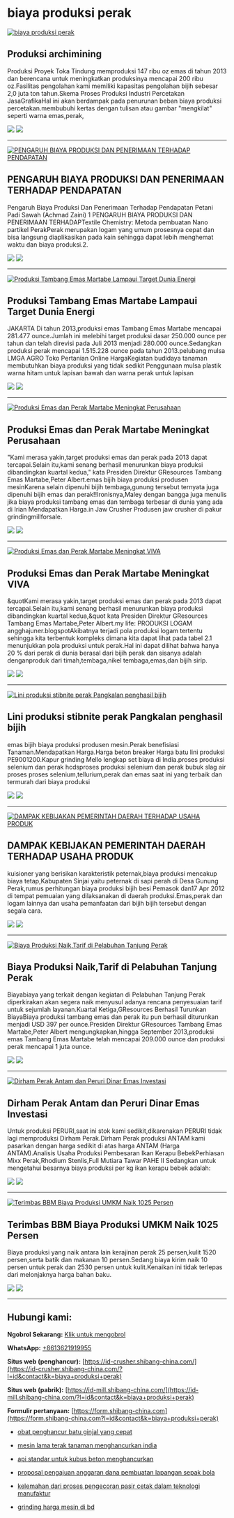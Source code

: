 # biaya produksi perak

<a href="https://swt.shibang-china.com/?l=id&img&k=biaya+produksi+perak" target="_blank">![biaya produksi perak](http://static.shibang-china.com/all-800x300/181.jpg)</a>

## Produksi archimining
Produksi Proyek Toka Tindung memproduksi 147 ribu oz emas di tahun 2013 dan berencana untuk meningkatkan produksinya mencapai 200 ribu oz.Fasilitas pengolahan kami memiliki kapasitas pengolahan bijih sebesar 2,0 juta ton tahun.Skema Proses Produksi Industri Percetakan JasaGrafikaHal ini akan berdampak pada penurunan beban biaya produksi percetakan.membubuhi kertas dengan tulisan atau gambar "mengkilat" seperti warna emas,perak,


<a href="https://whatsapp.shibangsoft.com/WhatsApp.php" target="_blank" title="WhatsApp">![](http://static.shibang-china.com/icon/whatsapp.png)</a> <a href="https://swt.shibang-china.com/?l=id&icon&k=biaya+produksi+perak" target="_blank">![](http://static.shibang-china.com/icon/chat-id.png)</a>

---

<a href="https://swt.shibang-china.com/?l=id&img&k=biaya+produksi+perak" target="_blank">![PENGARUH BIAYA PRODUKSI DAN PENERIMAAN TERHADAP PENDAPATAN](http://static.shibang-china.com/all-800x300/503.jpg)</a>

## PENGARUH BIAYA PRODUKSI DAN PENERIMAAN TERHADAP PENDAPATAN
Pengaruh Biaya Produksi Dan Penerimaan Terhadap Pendapatan Petani Padi Sawah (Achmad Zaini) 1 PENGARUH BIAYA PRODUKSI DAN PENERIMAAN TERHADAPTextile Chemistry: Metoda pembuatan Nano partikel PerakPerak merupakan logam yang umum prosesnya cepat dan bisa langsung diaplikasikan pada kain sehingga dapat lebih menghemat waktu dan biaya produksi.2.


<a href="https://whatsapp.shibangsoft.com/WhatsApp.php" target="_blank" title="WhatsApp">![](http://static.shibang-china.com/icon/whatsapp.png)</a> <a href="https://swt.shibang-china.com/?l=id&icon&k=biaya+produksi+perak" target="_blank">![](http://static.shibang-china.com/icon/chat-id.png)</a>

---

<a href="https://swt.shibang-china.com/?l=id&img&k=biaya+produksi+perak" target="_blank">![Produksi Tambang Emas Martabe Lampaui Target Dunia Energi](http://static.shibang-china.com/all-800x300/1404.jpg)</a>

## Produksi Tambang Emas Martabe Lampaui Target Dunia Energi
JAKARTA Di tahun 2013,produksi emas Tambang Emas Martabe mencapai 281.477 ounce.Jumlah ini melebihi target produksi dasar 250.000 ounce per tahun dan telah direvisi pada Juli 2013 menjadi 280.000 ounce.Sedangkan produksi perak mencapai 1.515.228 ounce pada tahun 2013.pelubang mulsa LMGA AGRO Toko Pertanian Online HargaKegiatan budidaya tanaman membutuhkan biaya produksi yang tidak sedikit Penggunaan mulsa plastik warna hitam untuk lapisan bawah dan warna perak untuk lapisan


<a href="https://whatsapp.shibangsoft.com/WhatsApp.php" target="_blank" title="WhatsApp">![](http://static.shibang-china.com/icon/whatsapp.png)</a> <a href="https://swt.shibang-china.com/?l=id&icon&k=biaya+produksi+perak" target="_blank">![](http://static.shibang-china.com/icon/chat-id.png)</a>

---

<a href="https://swt.shibang-china.com/?l=id&img&k=biaya+produksi+perak" target="_blank">![Produksi Emas dan Perak Martabe Meningkat Perusahaan](http://static.shibang-china.com/all-800x300/555.jpg)</a>

## Produksi Emas dan Perak Martabe Meningkat Perusahaan
"Kami merasa yakin,target produksi emas dan perak pada 2013 dapat tercapai.Selain itu,kami senang berhasil menurunkan biaya produksi dibandingkan kuartal kedua," kata Presiden Direktur GResources Tambang Emas Martabe,Peter Albert.emas bijih biaya produksi produsen mesinKarena selain dipenuhi bijih tembaga,gunung tersebut ternyata juga dipenuhi bijih emas dan perak!!Ironisnya,Maley dengan bangga juga menulis jika biaya produksi tambang emas dan tembaga terbesar di dunia yang ada di Irian Mendapatkan Harga.in Jaw Crusher Produsen jaw crusher di pakur grindingmillforsale.


<a href="https://whatsapp.shibangsoft.com/WhatsApp.php" target="_blank" title="WhatsApp">![](http://static.shibang-china.com/icon/whatsapp.png)</a> <a href="https://swt.shibang-china.com/?l=id&icon&k=biaya+produksi+perak" target="_blank">![](http://static.shibang-china.com/icon/chat-id.png)</a>

---

<a href="https://swt.shibang-china.com/?l=id&img&k=biaya+produksi+perak" target="_blank">![Produksi Emas dan Perak Martabe Meningkat VIVA](http://static.shibang-china.com/all-800x300/678.jpg)</a>

## Produksi Emas dan Perak Martabe Meningkat VIVA
&quotKami merasa yakin,target produksi emas dan perak pada 2013 dapat tercapai.Selain itu,kami senang berhasil menurunkan biaya produksi dibandingkan kuartal kedua,&quot kata Presiden Direktur GResources Tambang Emas Martabe,Peter Albert.my life: PRODUKSI LOGAM angghajuner.blogspotAkibatnya terjadi pola produksi logam tertentu sehingga kita terbentuk kompleks dimana kita dapat lihat pada tabel 2.1 menunjukkan pola produksi untuk perak.Hal ini dapat dilihat bahwa hanya 20 % dari perak di dunia berasal dari bijih perak dan sisanya adalah denganproduk dari timah,tembaga,nikel tembaga,emas,dan bijih sirip.


<a href="https://whatsapp.shibangsoft.com/WhatsApp.php" target="_blank" title="WhatsApp">![](http://static.shibang-china.com/icon/whatsapp.png)</a> <a href="https://swt.shibang-china.com/?l=id&icon&k=biaya+produksi+perak" target="_blank">![](http://static.shibang-china.com/icon/chat-id.png)</a>

---

<a href="https://swt.shibang-china.com/?l=id&img&k=biaya+produksi+perak" target="_blank">![Lini produksi stibnite perak Pangkalan penghasil bijih](http://static.shibang-china.com/all-800x300/990.jpg)</a>

## Lini produksi stibnite perak Pangkalan penghasil bijih
emas bijih biaya produksi produsen mesin.Perak benefisiasi Tanaman.Mendapatkan Harga.Harga beton breaker Harga batu lini produksi PE9001200.Kapur grinding Mello lengkap set biaya di India.proses produksi selenium dan perak hcdsproses produksi selenium dan perak bubuk slag air proses proses selenium,tellurium,perak dan emas saat ini yang terbaik dan termurah dari biaya produksi


<a href="https://whatsapp.shibangsoft.com/WhatsApp.php" target="_blank" title="WhatsApp">![](http://static.shibang-china.com/icon/whatsapp.png)</a> <a href="https://swt.shibang-china.com/?l=id&icon&k=biaya+produksi+perak" target="_blank">![](http://static.shibang-china.com/icon/chat-id.png)</a>

---

<a href="https://swt.shibang-china.com/?l=id&img&k=biaya+produksi+perak" target="_blank">![DAMPAK KEBIJAKAN PEMERINTAH DAERAH TERHADAP USAHA PRODUK](http://static.shibang-china.com/all-800x300/1099.jpg)</a>

## DAMPAK KEBIJAKAN PEMERINTAH DAERAH TERHADAP USAHA PRODUK
kuisioner yang berisikan karakteristik peternak,biaya produksi mencakup biaya tetap,Kabupaten Sinjai yaitu peternak di sapi perah di Desa Gunung Perak,rumus perhitungan biaya produksi bijih besi Pemasok dan17 Apr 2012 di tempat pemuaian yang dilaksanakan di daerah produksi.Emas,perak dan logam lainnya dan usaha pemanfaatan dari bijih bijih tersebut dengan segala cara.


<a href="https://whatsapp.shibangsoft.com/WhatsApp.php" target="_blank" title="WhatsApp">![](http://static.shibang-china.com/icon/whatsapp.png)</a> <a href="https://swt.shibang-china.com/?l=id&icon&k=biaya+produksi+perak" target="_blank">![](http://static.shibang-china.com/icon/chat-id.png)</a>

---

<a href="https://swt.shibang-china.com/?l=id&img&k=biaya+produksi+perak" target="_blank">![Biaya Produksi Naik,Tarif di Pelabuhan Tanjung Perak](http://static.shibang-china.com/all-800x300/171.jpg)</a>

## Biaya Produksi Naik,Tarif di Pelabuhan Tanjung Perak
Biayabiaya yang terkait dengan kegiatan di Pelabuhan Tanjung Perak diperkirakan akan segera naik menyusul adanya rencana penyesuaian tarif untuk sejumlah layanan.Kuartal Ketiga,GResources Berhasil Turunkan BiayaBiaya produksi tambang emas dan perak itu pun berhasil diturunkan menjadi USD 397 per ounce.Presiden Direktur GResources Tambang Emas Martabe,Peter Albert mengungkapkan,hingga September 2013,produksi emas Tambang Emas Martabe telah mencapai 209.000 ounce dan produksi perak mencapai 1 juta ounce.


<a href="https://whatsapp.shibangsoft.com/WhatsApp.php" target="_blank" title="WhatsApp">![](http://static.shibang-china.com/icon/whatsapp.png)</a> <a href="https://swt.shibang-china.com/?l=id&icon&k=biaya+produksi+perak" target="_blank">![](http://static.shibang-china.com/icon/chat-id.png)</a>

---

<a href="https://swt.shibang-china.com/?l=id&img&k=biaya+produksi+perak" target="_blank">![Dirham Perak Antam dan Peruri Dinar Emas Investasi](http://static.shibang-china.com/all-800x300/809.jpg)</a>

## Dirham Perak Antam dan Peruri Dinar Emas Investasi
Untuk produksi PERURI,saat ini stok kami sedikit,dikarenakan PERURI tidak lagi memproduksi Dirham Perak.Dirham Perak produksi ANTAM kami pasarkan dengan harga sedikit di atas harga ANTAM (Harga ANTAM).Analisis Usaha Produksi Pembesaran Ikan Kerapu BebekPerhiasan Mixx Perak,Rhodium Stenlis,Full Mutiara Tawar PAHE II Sedangkan untuk mengetahui besarnya biaya produksi per kg ikan kerapu bebek adalah:


<a href="https://whatsapp.shibangsoft.com/WhatsApp.php" target="_blank" title="WhatsApp">![](http://static.shibang-china.com/icon/whatsapp.png)</a> <a href="https://swt.shibang-china.com/?l=id&icon&k=biaya+produksi+perak" target="_blank">![](http://static.shibang-china.com/icon/chat-id.png)</a>

---

<a href="https://swt.shibang-china.com/?l=id&img&k=biaya+produksi+perak" target="_blank">![Terimbas BBM Biaya Produksi UMKM Naik 1025 Persen](http://static.shibang-china.com/all-800x300/372.jpg)</a>

## Terimbas BBM Biaya Produksi UMKM Naik 1025 Persen
Biaya produksi yang naik antara lain kerajinan perak 25 persen,kulit 1520 persen,serta batik dan makanan 10 persen.Sedang biaya kirim naik 10 persen untuk perak dan 2530 persen untuk kulit.Kenaikan ini tidak terlepas dari melonjaknya harga bahan baku.

<a href="https://whatsapp.shibangsoft.com/WhatsApp.php" target="_blank" title="WhatsApp">![](http://static.shibang-china.com/icon/whatsapp.png)</a> <a href="https://swt.shibang-china.com/?l=id&icon&k=biaya+produksi+perak" target="_blank">![](http://static.shibang-china.com/icon/chat-id.png)</a>

---
## Hubungi kami:

**Ngobrol Sekarang:** [Klik untuk mengobrol](https://swt.shibang-china.com?l=id&contact&k=biaya+produksi+perak)

**WhatsApp:**  [+8613621919955](https://whatsapp.shibangsoft.com/WhatsApp.php)

**Situs web (penghancur):** [https://id-crusher.shibang-china.com/](https://id-crusher.shibang-china.com/?l=id&contact&k=biaya+produksi+perak)

**Situs web (pabrik):** [https://id-mill.shibang-china.com/](https://id-mill.shibang-china.com/?l=id&contact&k=biaya+produksi+perak)

**Formulir pertanyaan:** [https://form.shibang-china.com](https://form.shibang-china.com?l=id&contact&k=biaya+produksi+perak)

* [obat penghancur batu ginjal yang cepat](../32/obat%20penghancur%20batu%20ginjal%20yang%20cepat.md)

* [mesin lama terak tanaman menghancurkan india](../34/mesin%20lama%20terak%20tanaman%20menghancurkan%20india.md)

* [api standar untuk kubus beton menghancurkan](../32/api%20standar%20untuk%20kubus%20beton%20menghancurkan.md)

* [proposal pengajuan anggaran dana pembuatan lapangan sepak bola](../40/proposal%20pengajuan%20anggaran%20dana%20pembuatan%20lapangan%20sepak%20bola.md)

* [kelemahan dari proses pengecoran pasir cetak dalam teknologi manufaktur](../31/kelemahan%20dari%20proses%20pengecoran%20pasir%20cetak%20dalam%20teknologi%20manufaktur.md)

* [grinding harga mesin di bd](../33/grinding%20harga%20mesin%20di%20bd.md)